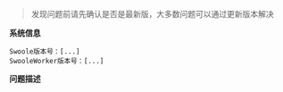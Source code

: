 > 发现问题前请先确认是否是最新版，大多数问题可以通过更新版本解决

**系统信息**

```
Swoole版本号：[...]
SwooleWorker版本号：[...]
```

**问题描述**

